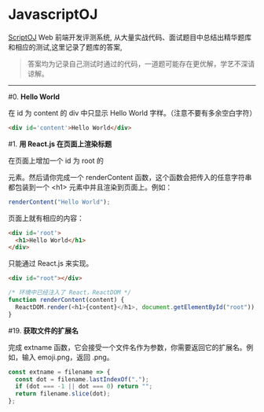 # JavascriptOJ

[ScriptOJ](http://scriptoj.mangojuice.top/) Web 前端开发评测系统, 从大量实战代码、面试题目中总结出精华题库和相应的测试,这里记录了题库的答案,

> 答案均为记录自己测试时通过的代码，一道题可能存在更优解，学艺不深请谅解。

---

#0. **Hello World**

在 id 为 content 的 div 中只显示 Hello World 字样。（注意不要有多余空白字符）

```html
<div id='content'>Hello World</div>
```

#1. **用 React.js 在页面上渲染标题**

在页面上增加一个 id 为 root 的 <div> 元素。然后请你完成一个 renderContent 函数，这个函数会把传入的任意字符串都包装到一个 \<h1\> 元素中并且渲染到页面上。例如：

```js
renderContent("Hello World");
```

页面上就有相应的内容：

```html
<div id='root'>
  <h1>Hello World</h1>
</div>
```

只能通过 React.js 来实现。

```html
<div id="root"></div>
```

```js
/* 环境中已经注入了 React，ReactDOM */
function renderContent(content) {
  ReactDOM.render(<h1>{content}</h1>, document.getElementById("root"));
}
```

#19. **获取文件的扩展名**

完成 extname 函数，它会接受一个文件名作为参数，你需要返回它的扩展名。例如，输入 emoji.png，返回 .png。

```js
const extname = filename => {
  const dot = filename.lastIndexOf(".");
  if (dot === -1 || dot === 0) return "";
  return filename.slice(dot);
};
```
